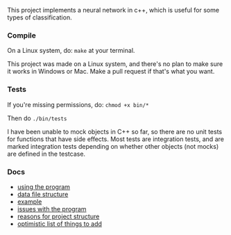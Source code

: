 This project implements a neural network in c++, which is useful for some types of classification.

### Compile

On a Linux system, do: `make` at your terminal.

This project was made on a Linux system, and there's no plan to make sure it works in Windows or
Mac. Make a pull request if that's what you want.

### Tests

If you're missing permissions, do: `chmod +x bin/*`

Then do `./bin/tests`

I have been unable to mock objects in C++ so far, so there are no unit tests for functions that have
side effects. Most tests are integration tests, and are marked integration tests depending on
whether other objects (not mocks) are defined in the testcase.

### Docs

- [using the program](docs/usage.md)
- [data file structure](docs/data_files.md)
- [example](docs/example.md)
- [issues with the program](docs/issues.md)
- [reasons for project structure](docs/discussion.md)
- [optimistic list of things to add](docs/to_add.md)

